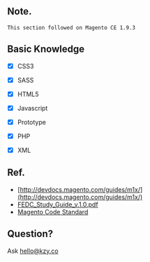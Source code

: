 ## Note.

    This section followed on Magento CE 1.9.3
    


## Basic Knowledge

  - [x] CSS3
  - [x] SASS
  - [x] HTML5
  - [x] Javascript
  - [x] Prototype
  - [x] PHP
  - [x] XML



## Ref.

 - [http://devdocs.magento.com/guides/m1x/](http://devdocs.magento.com/guides/m1x/)
 - [FEDC_Study_Guide_v.1.0.pdf](http://info2.magento.com/rs/magentosoftware/images/FEDC_Study_Guide_v.1.0.pdf)
 - [Magento Code Standard](http://devdocs.magento.com/guides/v2.0/coding-standards/bk-coding-standards.html)



## Question?

Ask hello@kzy.co